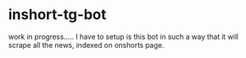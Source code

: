 # inshort-tg-bot

work in progress..... I have to setup is this bot in such a way that it will scrape all the news, indexed on onshorts page.
